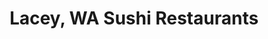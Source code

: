 ---
layout: city
title: Lacey, WA Sushi Restaurants
permalink: /washington/lacey/
stateAbbr: WA
stateName: Washington
cityName: Lacey
---